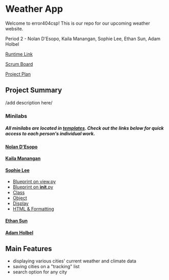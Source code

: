 # Weather App
Welcome to error404csp! This is our repo for our upcoming weather website.

Period 2 - Nolan D'Esopo, Kaila Manangan, Sophie Lee, Ethan Sun, Adam Holbel

[Runtime Link](75.80.179.95)

[Scrum Board](https://github.com/error404csp/weather/projects/1)

[Project Plan](https://docs.google.com/document/d/198r8o5Rhn9HF1gURlcYtmXif4h5XTN45CRm51yuZeDY/edit)

## Project Summary
/add description here/

### Minilabs
##### All minilabs are located in [templates](https://github.com/error404csp/weather/tree/main/minilabs). Check out the links below for quick access to each person's individual work.
#### [Nolan D'Esopo](https://github.com/error404csp/weather/tree/main/minilabs/nolan)
#### [Kaila Manangan](https://github.com/error404csp/weather/tree/main/minilabs/kaila)
#### [Sophie Lee](https://github.com/error404csp/weather/blob/main/minilabs/sophie/sophie.py)
- [Blueprint on view.py](https://github.com/error404csp/weather/blob/b96a606cf4dfe0750eb5ce1b7b085647453d7402/view.py#L7-L16)
- [Blueprint on __init__.py](https://github.com/error404csp/weather/blob/main/minilabs/sophie/__init__.py)
- [Class](https://github.com/error404csp/weather/blob/main/minilabs/sophie/sophie.py#L4-L18)
- [Object](https://github.com/error404csp/weather/blob/b96a606cf4dfe0750eb5ce1b7b085647453d7402/minilabs/sophie/sophie.py#L10-L13)
- [Display](https://github.com/error404csp/weather/blob/b96a606cf4dfe0750eb5ce1b7b085647453d7402/minilabs/sophie/sophie.py#L34-L49)
- [HTML & Formatting](https://github.com/error404csp/weather/blob/main/minilabs/sophie/templates/sophie.html)
#### [Ethan Sun](https://github.com/error404csp/weather/tree/main/minilabs/ethan)
#### [Adam Holbel](https://github.com/error404csp/weather/tree/main/minilabs/adam)

## Main Features
- displaying various cities' current weather and climate data
- saving cities on a "tracking" list
- search option for any city
